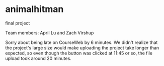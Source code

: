 # animalhitman
final project

Team members: April Lu and Zach Virshup


Sorry about being late on CourseWeb by 6 minutes. We didn't realize that the project's large size would make uploading the project take longer than expected, so even though the button was clicked at 11:45 or so, the file upload took around 20 minutes.

